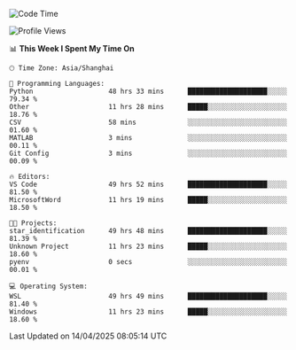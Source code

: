 <!--START_SECTION:waka-->
![Code Time](http://img.shields.io/badge/Code%20Time-2%2C613%20hrs%2031%20mins-blue)

![Profile Views](http://img.shields.io/badge/Profile%20Views-0-blue)

📊 **This Week I Spent My Time On** 

```text
🕑︎ Time Zone: Asia/Shanghai

💬 Programming Languages: 
Python                   48 hrs 33 mins      ████████████████████░░░░░   79.34 % 
Other                    11 hrs 28 mins      █████░░░░░░░░░░░░░░░░░░░░   18.76 % 
CSV                      58 mins             ░░░░░░░░░░░░░░░░░░░░░░░░░   01.60 % 
MATLAB                   3 mins              ░░░░░░░░░░░░░░░░░░░░░░░░░   00.11 % 
Git Config               3 mins              ░░░░░░░░░░░░░░░░░░░░░░░░░   00.09 % 

🔥 Editors: 
VS Code                  49 hrs 52 mins      ████████████████████░░░░░   81.50 % 
MicrosoftWord            11 hrs 19 mins      █████░░░░░░░░░░░░░░░░░░░░   18.50 % 

🐱‍💻 Projects: 
star_identification      49 hrs 48 mins      ████████████████████░░░░░   81.39 % 
Unknown Project          11 hrs 23 mins      █████░░░░░░░░░░░░░░░░░░░░   18.60 % 
pyenv                    0 secs              ░░░░░░░░░░░░░░░░░░░░░░░░░   00.01 % 

💻 Operating System: 
WSL                      49 hrs 49 mins      ████████████████████░░░░░   81.40 % 
Windows                  11 hrs 23 mins      █████░░░░░░░░░░░░░░░░░░░░   18.60 % 
```


 Last Updated on 14/04/2025 08:05:14 UTC
<!--END_SECTION:waka-->